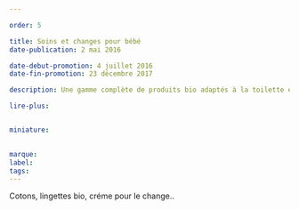 ```yaml
---

order: 5

title: Soins et changes pour bébé
date-publication: 2 mai 2016

date-debut-promotion: 4 juillet 2016
date-fin-promotion: 23 décembre 2017

description: Une gamme complète de produits bio adaptés à la toilette et au change du bébé

lire-plus:


miniature: 
 

marque:
label: 
tags: 
---
```


<!--fin-excerpt-->
<!-- *********************************** -->
<!-- **** début contenu détaillé **** -->

Cotons, lingettes bio, créme pour le change..

<!-- **** fin contenu détaillé **** -->
<!-- ********************************* -->

